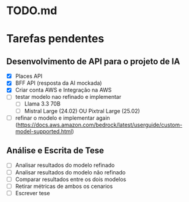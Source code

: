 # TODO.md

# Tarefas pendentes
## Desenvolvimento de API para o projeto de IA
- [x] Places API
- [x] BFF API (resposta da AI mockada)
- [x] Criar conta AWS e Integração na AWS
- [ ] testar modelo nao refinado e implementar
  - [ ] Llama 3.3 70B
  - [ ] Mistral Large (24.02)  OU  Pixtral Large (25.02)
- [ ] refinar o modelo e implementar again (https://docs.aws.amazon.com/bedrock/latest/userguide/custom-model-supported.html)

## Análise e Escrita de Tese
- [ ] Analisar resultados do modelo refinado
- [ ] Analisar resultados do modelo não refinado
- [ ] Comparar resultados entre os dois modelos
- [ ] Retirar métricas de ambos os cenarios
- [ ] Escrever tese